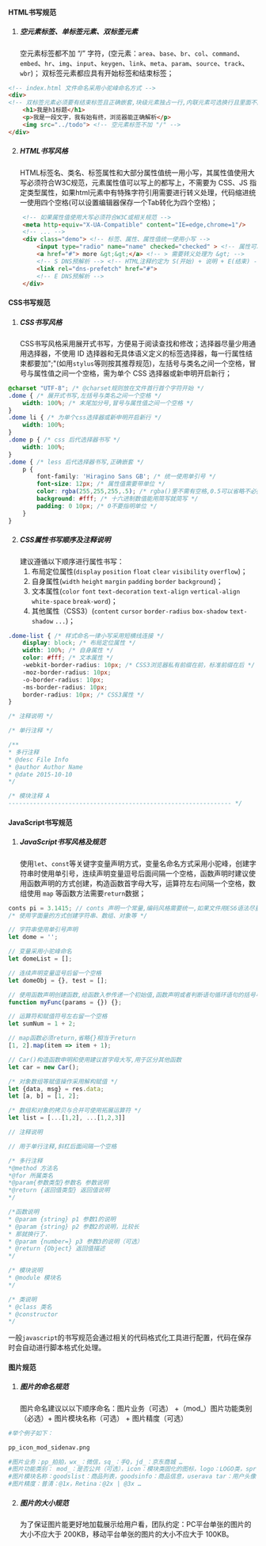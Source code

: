  #### HTML书写规范
 1. ##### 空元素标签、单标签元素、双标签元素
 	空元素标签都不加 “/” 字符，(空元素：`area`、`base`、`br`、`col`、`command`、`embed`、`hr`、`img`、`input`、`keygen`、`link`、`meta`、`param`、`source`、`track`、`wbr`)；
 	双标签元素都应具有开始标签和结束标签；
    
```html
<!-- index.html 文件命名采用小驼峰命名方式 -->
<div>
<!-- 双标签元素必须要有结束标签且正确嵌套,块级元素独占一行,内联元素可选换行且里面不能嵌套块级元素 -->
	<h1>我是h1标题</h1> 
	<p>我是一段文字，我有始有终，浏览器能正确解析</p> 
	<img src="../todo"> <!-- 空元素标签不加 "/" -->
</div>
```
 2. ##### HTML书写风格
    HTML标签名、类名、标签属性和大部分属性值统一用小写，其属性值使用大写必须符合W3C规范，元素属性值可以写上的都写上，不需要为 CSS、JS 指定类型属性，如果html元素中有特殊字符引用需要进行转义处理，代码缩进统一使用四个空格(可以设置编辑器保存一个Tab转化为四个空格)；

```html
	<!-- 如果属性值使用大写必须符合W3C或相关规范 -->
	<meta http‐equiv="X‐UA‐Compatible" content="IE=edge,chrome=1"/>
	<!-- ... -->
	<div class="demo"> <!-- 标签、属性、属性值统一使用小写 -->
		<input type="radio" name="name" checked="checked" > <!-- 属性可以全部写上 -->
		<a href="#"> more &gt;&gt;</a> <!-- > 需要转义处理为 &gt; -->
		<!-- S DNS预解析 --> <!-- HTML注释约定为 S(开始) + 说明 + E(结束) -->
		<link rel="dns‐prefetch" href="#">
		<!-- E DNS预解析 -->
	</div>
```
 #### CSS书写规范
 

 1. #####	CSS书写风格
    CSS书写风格采用展开式书写，方便易于阅读查找和修改；选择器尽量少用通用选择器，不使用 ID 选择器和无具体语义定义的标签选择器，每一行属性结束都要加";"(如用`stylus`等则按其推荐规范)，左括号与类名之间一个空格，冒号与属性值之间一个空格，需为单个 CSS 选择器或新申明开启新行；
 
```css
@charset "UTF‐8"; /* @charset规则放在文件首行首个字符开始 */ 
.dome { /* 展开式书写,左括号与类名之间一个空格 */
	width: 100%; /* 末尾加分号,冒号与属性值之间一个空格 */
}
.dome li { /* 为单个css选择器或新申明开启新行 */
	width: 100%;
}
.dome p { /* css 后代选择器书写 */
	width: 100%;
}
.dome { /* less 后代选择器书写,正确嵌套 */
	p {
		font‐family: 'Hiragino Sans GB'; /* 统一使用单引号 */
		font-size: 12px; /* 属性值需要带单位 */
		color: rgba(255,255,255,.5); /* rgba()里不需有空格,0.5可以省略不必要的0 */
		background: #fff; /* 十六进制数值能用简写就简写 */
		padding: 0 10px; /* 0不要指明单位 */
	}
}
```
 2. ##### CSS属性书写顺序及注释说明
    建议遵循以下顺序进行属性书写：
    1. 布局定位属性(`display` `position` `float` `clear` `visibility` `overflow`)；
    2. 自身属性(`width` `height` `margin` `padding` `border` `background`)；
    3. 文本属性(`color` `font` `text-decoration` `text-align` `vertical-align` `white-space` `break-word`)；
    4. 其他属性（CSS3）(`content` `cursor` `border-radius` `box-shadow` `text-shadow` `...`)；
    
```css
.dome-list { /* 样式命名一律小写采用短横线连接 */
	display: block; /* 布局定位属性 */
	width: 100%; /* 自身属性 */
	color: #fff; /* 文本属性 */
	‐webkit‐border‐radius: 10px; /* CSS3浏览器私有前缀在前，标准前缀在后 */
	‐moz‐border‐radius: 10px;
	‐o‐border‐radius: 10px;
	‐ms‐border‐radius: 10px;
	border‐radius: 10px; /* CSS3属性 */
}

/* 注释说明 */

/* 单行注释 */

/**
* 多行注释
* @desc File Info
* @author Author Name
* @date 2015‐10‐10
*/

/* 模块注释 A
‐‐‐‐‐‐‐‐‐‐‐‐‐‐‐‐‐‐‐‐‐‐‐‐‐‐‐‐‐‐‐‐‐‐‐‐‐‐‐‐‐‐‐‐‐‐‐‐‐‐‐‐‐‐‐‐‐‐‐‐‐‐‐ */
```
 #### JavaScript书写规范
 
 1. ##### JavaScript书写风格及规范
    使用`let`、`const`等关键字变量声明方式，变量名命名方式采用小驼峰，创建字符串时使用单引号，连续声明变量逗号后面间隔一个空格，函数声明时建议使用函数声明的方式创建，构造函数首字母大写，运算符左右间隔一个空格，数组使用 `map` 等函数方法需要`return`数据；
    
```javascript
conts pi = 3.1415; // conts 声明一个常量,编码风格需要统一,如果文件用ES6语法尽量都使用ES6语法编写,例如:不要let和var等混用
/* 使用字面量的方式创建字符串、数组、对象等 */

// 字符串使用单引号声明
let dome = '';

// 变量采用小驼峰命名
let domeList = [];

// 连续声明变量逗号后留一个空格
let domeObj = {}, test = []; 

// 使用函数声明创建函数,给函数入参传递一个初始值,函数声明或者判断语句循环语句的括号与花括号之间间隔一个空格
function myFunc(params = {}) {};

// 运算符和赋值符号左右留一个空格
let sumNum = 1 + 2; 

// map函数必须return,省略{}相当于return
[1, 2].map(item => item + 1); 

// Car()构造函数申明和使用建议首字母大写,用于区分其他函数
let car = new Car(); 

/* 对象数组等赋值操作采用解构赋值 */
let {data, msg} = res.data;
let [a, b] = [1, 2];

/* 数组和对象的拷贝与合并可使用拓展运算符 */
let list = [...[1,2], ...[1,2,3]]

// 注释说明

// 用于单行注释,斜杠后面间隔一个空格

/* 多行注释
*@method 方法名
*@for 所属类名
*@param{参数类型}参数名 参数说明
*@return {返回值类型} 返回值说明
*/

/*函数说明
* @param {string} p1 参数1的说明
* @param {string} p2 参数2的说明，比较长
* 那就换行了.
* @param {number=} p3 参数3的说明（可选）
* @return {Object} 返回值描述
*/

/* 模块说明
* @module 模块名
*/

/* 类说明
* @class 类名
* @constructor
*/

```
一般`javascript`的书写规范会通过相关的代码格式化工具进行配置，代码在保存时会自动进行脚本格式化处理。
 #### 图片规范
 1. #####  图片的命名规范
    图片命名建议以以下顺序命名：图片业务（可选） +（mod_）图片功能类别（必选）+ 图片模块名称（可选） + 图片精度（可选）

```bash
#举个例子如下：

pp_icon_mod_sidenav.png

#图片业务：pp_拍拍，wx_：微信，sq_：手Q，jd_：京东商城 …
#图片功能类别： mod_：是否公共（可选），icon：模块类固化的图标，logo：LOGO类，spr：单页面各种元素合并集合，btn：按钮，   bg：可平铺或者大背景 …
#图片模块名称：goodslist：商品列表，goodsinfo：商品信息，userava tar：用户头像 …
#图片精度：普清：@1x，Retina：@2x | @3x …
```
 2. #####  图片的大小规范
    为了保证图片能更好地加载展示给用户看，团队约定：PC平台单张的图片的大小不应大于 200KB，移动平台单张的图片的大小不应大于 100KB。
